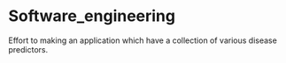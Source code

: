 # Software_engineering
Effort to making an application which have a collection of various disease predictors.
